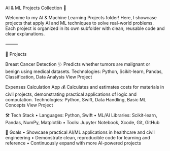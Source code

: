 AI & ML Projects Collection 🤖

Welcome to my AI & Machine Learning Projects folder! Here, I showcase projects that apply AI and ML techniques to solve real-world problems. Each project is organized in its own subfolder with clean, reusable code and clear explanations.

⸻

🚀 Projects

Breast Cancer Detection 🩺
Predicts whether tumors are malignant or benign using medical datasets.
Technologies: Python, Scikit-learn, Pandas, Classification, Data Analysis
View Project

Expenses Calculation App 💰
Calculates and estimates costs for materials in civil projects, demonstrating practical applications of logic and computation.
Technologies: Python, Swift, Data Handling, Basic ML Concepts
View Project

🛠️ Tech Stack
	•	Languages: Python, Swift
	•	ML/AI Libraries: Scikit-learn, Pandas, NumPy, Matplotlib
	•	Tools: Jupyter Notebook, Xcode, Git, GitHub

 🌱 Goals
	•	Showcase practical AI/ML applications in healthcare and civil engineering
	•	Demonstrate clean, reproducible code for learning and reference
	•	Continuously expand with more AI-powered projects
